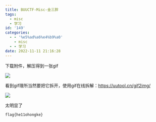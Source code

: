 ```yaml
---
title: BUUCTF-Misc-金三胖
tags:
  - misc
  - 学习
id: '149'
categories:
  - - '%e5%ad%a6%e4%b9%a0'
    - misc
  - - 学习
date: 2022-11-11 21:16:28
---
```


下载附件，解压得到一张gif

![](https://niaoluo.top/wp-content/uploads/2022/11/aaa.gif)

看到gif理所当然要把它拆开，使用gif在线拆解：https://uutool.cn/gif2img/

![](https://pic.niaoluo.top/%E7%BD%91%E7%AB%99%E8%B0%83%E7%94%A8/misc%E9%9C%80%E8%A6%81/%E9%87%91%E4%B8%89%E8%83%96/image-1024x688.png)

太明显了

```
flag{he11ohongke}
```
